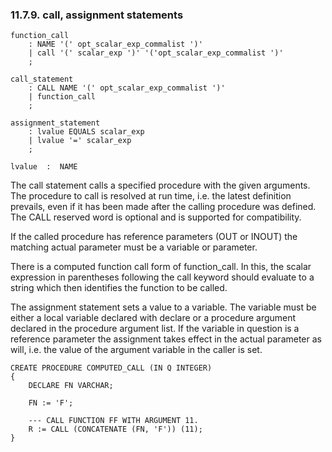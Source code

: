 <div>

<div>

<div>

<div>

### 11.7.9. call, assignment statements

</div>

</div>

</div>

``` programlisting
function_call
    : NAME '(' opt_scalar_exp_commalist ')'
    | call '(' scalar_exp ')' '('opt_scalar_exp_commalist ')'
    ;

call_statement
    : CALL NAME '(' opt_scalar_exp_commalist ')'
    | function_call
    ;

assignment_statement
    : lvalue EQUALS scalar_exp
    | lvalue '=' scalar_exp
    ;

lvalue  :  NAME
```

The call statement calls a specified procedure with the given arguments.
The procedure to call is resolved at run time, i.e. the latest
definition prevails, even if it has been made after the calling
procedure was defined. The CALL reserved word is optional and is
supported for compatibility.

If the called procedure has reference parameters (OUT or INOUT) the
matching actual parameter must be a variable or parameter.

There is a computed function call form of function_call. In this, the
scalar expression in parentheses following the call keyword should
evaluate to a string which then identifies the function to be called.

The assignment statement sets a value to a variable. The variable must
be either a local variable declared with declare or a procedure argument
declared in the procedure argument list. If the variable in question is
a reference parameter the assignment takes effect in the actual
parameter as will, i.e. the value of the argument variable in the caller
is set.

``` screen
CREATE PROCEDURE COMPUTED_CALL (IN Q INTEGER)
{
    DECLARE FN VARCHAR;

    FN := 'F';

    --- CALL FUNCTION FF WITH ARGUMENT 11.
    R := CALL (CONCATENATE (FN, 'F')) (11);
}
```

</div>
